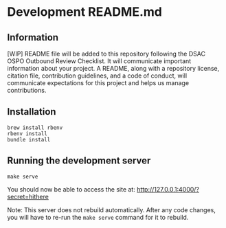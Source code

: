 # Development README.md

## Information
[WIP] README file will be added to this repository following the DSAC OSPO Outbound Review Checklist. It will communicate important information about your project. A README, along with a repository license, citation file, contribution guidelines, and a code of conduct, will communicate expectations for this project and helps us manage contributions.

## Installation
```
brew install rbenv
rbenv install
bundle install
```

## Running the development server
```
make serve
```

You should now be able to access the site at:
http://127.0.0.1:4000/?secret=hithere

Note: This server does not rebuild automatically. After any code changes, you will have to re-run the `make serve` command for it to rebuild.
